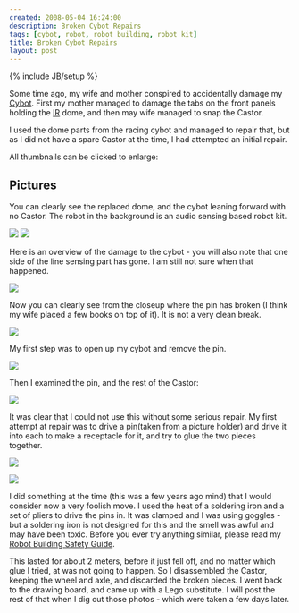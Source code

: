 ```yaml
---
created: 2008-05-04 16:24:00
description: Broken Cybot Repairs
tags: [cybot, robot, robot building, robot kit]
title: Broken Cybot Repairs
layout: post
---
```

{% include JB/setup %}

Some time ago, my wife and mother conspired to accidentally damage my [Cybot](/wiki/cybot.html). First my mother managed to damage the tabs on the front panels holding the [IR](/wiki/infra_red.html) dome, and then may wife managed to snap the Castor.

I used the dome parts from the racing cybot and managed to repair that, but as I did not have a spare Castor at the time, I had attempted an initial repair.

All thumbnails can be clicked to enlarge:

## Pictures

You can clearly see the replaced dome, and the cybot leaning forward with no Castor. The robot in the background is an audio sensing based robot kit.

![](/galleries/gallery-6-orions-images/232-mycybot2.jpg)
![](/galleries/gallery-6-orions-images/233-mycybot.jpg)

Here is an overview of the damage to the cybot - you will also note that one side of the line sensing part has gone. I am still not sure when that happened.

![](/galleries/gallery-6-orions-images/234-damageoverview.jpg)

Now you can clearly see from the closeup where the pin has broken (I think my wife placed a few books on top of it). It is not a very clean break.

![](/galleries/gallery-6-orions-images/235-damageclosupunderside.jpg)

My first step was to open up my cybot and remove the pin.

![](/galleries/gallery-6-orions-images/236-mypoorcybot.jpg)

Then I examined the pin, and the rest of the Castor:

![](/galleries/gallery-6-orions-images/237-castordamageclose.jpg)

It was clear that I could not use this without some serious repair. My first attempt at repair was to drive a pin(taken from a picture holder) and drive it into each to make a receptacle for it, and try to glue the two pieces together.

![](/galleries/gallery-6-orions-images/238-castorbasepinned.jpg)

![](/galleries/gallery-6-orions-images/239-castorbaseandpegpinattempt.jpg)

I did something at the time (this was a few years ago mind) that I would consider now a very foolish move. I used the heat of a soldering iron and a set of pliers to drive the pins in. It was clamped and I was using goggles - but a soldering iron is not designed for this and the smell was awful and may have been toxic. Before you ever try anything similar, please read my [Robot Building Safety Guide](/wiki/robot_building_safety.html).

This lasted for about 2 meters, before it just fell off, and no matter which glue I tried, at was not going to happen. So I disassembled the Castor, keeping the wheel and axle, and discarded the broken pieces. I went back to the drawing board, and came up with a Lego substitute. I will post the rest of that when I dig out those photos - which were taken a few days later.
